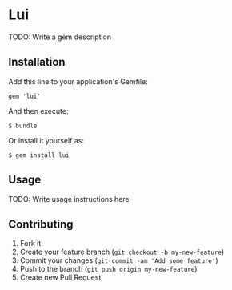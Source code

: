 # Lui

TODO: Write a gem description

## Installation

Add this line to your application's Gemfile:

    gem 'lui'

And then execute:

    $ bundle

Or install it yourself as:

    $ gem install lui

## Usage

TODO: Write usage instructions here

## Contributing

1. Fork it
2. Create your feature branch (`git checkout -b my-new-feature`)
3. Commit your changes (`git commit -am 'Add some feature'`)
4. Push to the branch (`git push origin my-new-feature`)
5. Create new Pull Request

